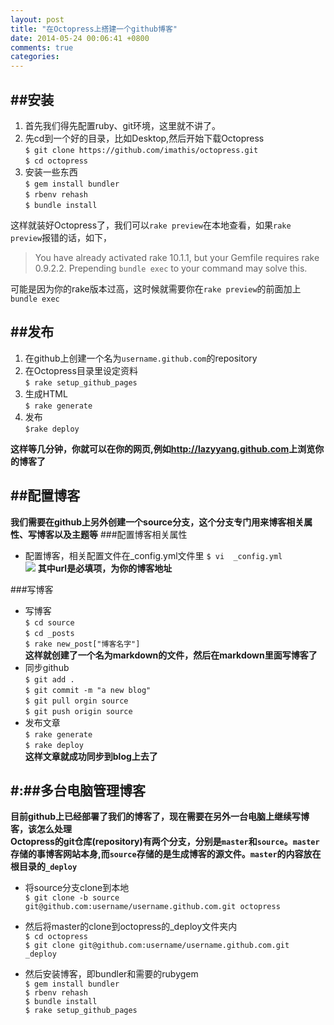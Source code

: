 ```yaml
---
layout: post
title: "在Octopress上搭建一个github博客"
date: 2014-05-24 00:06:41 +0800
comments: true
categories: 
---
```


##安装
----
1. 首先我们得先配置ruby、git环境，这里就不讲了。
2. 先cd到一个好的目录，比如Desktop,然后开始下载Octopress  
`$ git clone https://github.com/imathis/octopress.git`  
`$ cd octopress`
3. 安装一些东西  
`$ gem install bundler`  
`$ rbenv rehash`  
`$ bundle install`  

这样就装好Octopress了，我们可以`rake preview`在本地查看，如果`rake preview`报错的话，如下，
> You have already activated rake 10.1.1, but your Gemfile requires rake 0.9.2.2. Prepending `bundle exec` to your command may solve this. 

可能是因为你的rake版本过高，这时候就需要你在`rake preview`的前面加上`bundle exec`
<!--more-->

##发布
---
1. 在github上创建一个名为`username.github.com`的repository
2. 在Octopress目录里设定资料  
`$ rake setup_github_pages`
3. 生成HTML  
`$ rake generate`
4. 发布  
`$rake deploy`

**这样等几分钟，你就可以在你的网页,例如<http://lazyyang.github.com>上浏览你的博客了**

##配置博客
---
**我们需要在github上另外创建一个source分支，这个分支专门用来博客相关属性、写博客以及主题等**
###配置博客相关属性
* 配置博客，相关配置文件在_config.yml文件里
`$ vi  _config.yml`  
![](https://raw.githubusercontent.com/lazyyang/lazyyang.github.com/source/source/images/img/octopress_1.png)
**其中url是必填项，为你的博客地址**

###写博客
* 写博客  
`$ cd source`  
`$ cd _posts`  
`$ rake new_post["博客名字"]`  
**这样就创建了一个名为markdown的文件，然后在markdown里面写博客了**  
* 同步github  
`$ git add .`  
`$ git commit -m "a new blog"`  
`$ git pull orgin source`   
`$ git push origin source`  
* 发布文章  
`$ rake generate`  
`$ rake deploy`  
**这样文章就成功同步到blog上去了**

#:##多台电脑管理博客
---
**目前github上已经部署了我们的博客了，现在需要在另外一台电脑上继续写博客，该怎么处理**   
**Octopress的git仓库(repository)有两个分支，分别是`master`和`source`。`master`存储的事博客网站本身,而`source`存储的是生成博客的源文件。`master`的内容放在根目录的`_deploy`**

* 将source分支clone到本地  
`$ git clone -b source git@github.com:username/username.github.com.git octopress`

* 然后将master的clone到octopress的_deploy文件夹内  
`$ cd octopress`      
`$ git clone git@github.com:username/username.github.com.git  _deploy`  

* 然后安装博客，即bundler和需要的rubygem     
`$ gem install bundler`   
`$ rbenv rehash`    
`$ bundle install`     
`$ rake setup_github_pages`        

